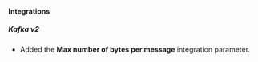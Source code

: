 
#### Integrations
##### Kafka v2
- Added the **Max number of bytes per message** integration parameter.
